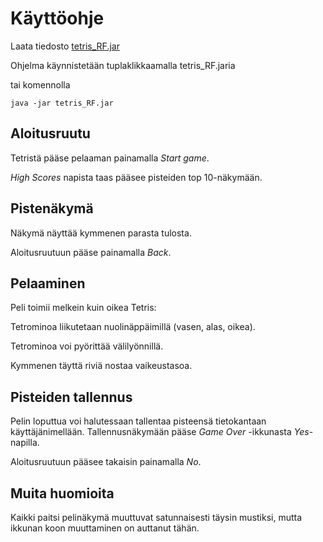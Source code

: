 # Käyttöohje

Laata tiedosto [tetris_RF.jar](https://github.com/Malpel/ot-harjoitustyo/releases/tag/loppupalautus)

Ohjelma käynnistetään tuplaklikkaamalla tetris_RF.jaria 

tai komennolla

`java -jar tetris_RF.jar`

## Aloitusruutu

Tetristä pääse pelaaman painamalla _Start game_.

_High Scores_ napista taas pääsee pisteiden top 10-näkymään.

## Pistenäkymä

Näkymä näyttää kymmenen parasta tulosta. 

Aloitusruutuun pääse painamalla _Back_.

## Pelaaminen

Peli toimii melkein kuin oikea Tetris:

Tetrominoa liikutetaan nuolinäppäimillä (vasen, alas, oikea).

Tetrominoa voi pyörittää välilyönnillä.

Kymmenen täyttä riviä nostaa vaikeustasoa.

## Pisteiden tallennus

Pelin loputtua voi halutessaan tallentaa pisteensä tietokantaan käyttäjänimellään. Tallennusnäkymään pääse _Game Over_ -ikkunasta _Yes_-napilla.

Aloitusruutuun pääsee takaisin painamalla _No_.

## Muita huomioita

Kaikki paitsi pelinäkymä muuttuvat satunnaisesti täysin mustiksi, mutta ikkunan koon muuttaminen on auttanut tähän.

